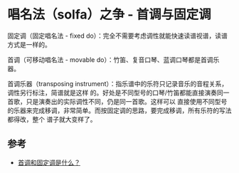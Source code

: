 # 唱名法（solfa）之争 - 首调与固定调

固定调（固定唱名法 - fixed do）：完全不需要考虑调性就能快速读谱视谱，读谱方式是一样的。

首调（可移动唱名法 - movable do）：竹笛、复音口琴、蓝调口琴都是首调乐器。

首调乐器（transposing instrument）：指乐谱中的乐符只记录音乐的音程关系，调性另行标注，简谱就是这样
的。好处是不同型号的口琴/竹笛都能直接演奏同一首歌，只是演奏出的实际调性不同，仍是同一首歌。这样可以
直接使用不同型号的乐器来完成移调，非常简单。而按固定调的思路，要完成移调，所有乐符的写法都得改，整个
谱子就大变样了。

## 参考

- [首调和固定调是什么？](https://zhuanlan.zhihu.com/p/63254025)
